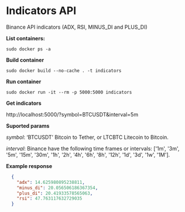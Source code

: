 # Indicators API
Binance API indicators (ADX, RSI, MINUS_DI and PLUS_DI)

**List containers:**

``sudo docker ps -a``

**Build container**

``sudo docker build --no-cache . -t indicators``

**Run container**

``sudo docker run -it --rm -p 5000:5000 indicators``

**Get indicators**

http://localhost:5000/?symbol=BTCUSDT&interval=5m

**Suported params**

*symbol*: ‘BTCUSDT’ Bitcoin to Tether, or LTCBTC Litecoin to Bitcoin.

*interval*: Binance have the following time frames or intervals: ['1m', '3m', '5m', '15m', '30m', '1h', '2h', '4h', '6h', '8h', '12h', '1d', '3d', '1w', '1M'].

**Example response**

```json
  {
    "adx": 14.625980895238811,
    "minus_di": 20.056506186367354,
    "plus_di": 20.41933578565063,
    "rsi": 47.763117632729035
  }
```
